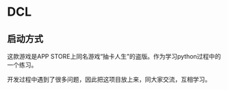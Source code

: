 # DCL
## 启动方式

这款游戏是APP STORE上同名游戏“抽卡人生”的盗版。作为学习python过程中的一个练习。

开发过程中遇到了很多问题，因此把这项目放上来，同大家交流，互相学习。
